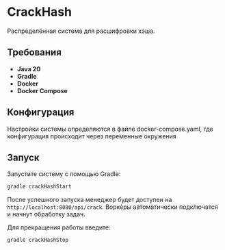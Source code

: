 # CrackHash
Распределённая система для расшифровки хэша.

## Требования
- **Java 20**
- **Gradle** 
- **Docker**
- **Docker Compose**

## Конфигурация
Настройки системы определяются в файле docker-compose.yaml, где конфигурация происходит через переменные окружения

## Запуск

Запустите систему с помощью Gradle:
   ```sh
   gradle crackHashStart
   ```

После успешного запуска менеджер будет доступен на `http://localhost:8080/api/crack`. Воркеры автоматически подключатся и начнут обработку задач.

Для прекращения работы введите:
```sh
gradle crackHashStop
```
